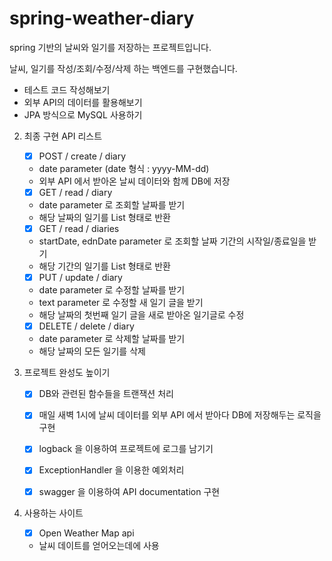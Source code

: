 # spring-weather-diary
spring 기반의 날씨와 일기를 저장하는 프로젝트입니다.

날씨, 일기를 작성/조회/수정/삭제 하는 백엔드를 구현했습니다.

- 테스트 코드 작성해보기
- 외부 API의 데이터를 활용해보기
- JPA 방식으로 MySQL 사용하기


2. 최종 구현 API 리스트
    - [x] POST / create / diary
   - date parameter (date 형식 : yyyy-MM-dd)
   - 외부 API 에서 받아온 날씨 데이터와 함께 DB에 저장

   - [x] GET / read / diary
   - date parameter 로 조회할 날짜를 받기
   - 해당 날짜의 일기를 List 형태로 반환

   - [x] GET / read / diaries
   - startDate, ednDate parameter 로 조회할 날짜 기간의 시작일/종료일을 받기
   - 해당 기간의 일기를 List 형태로 반환

   - [x] PUT / update / diary
   - date parameter 로 수정할 날짜를 받기
   - text parameter 로 수정할 새 일기 글을 받기
   - 해당 날짜의 첫번째 일기 글을 새로 받아온 일기글로 수정

   - [x] DELETE / delete / diary
   - date parameter 로 삭제할 날짜를 받기
   - 해당 날짜의 모든 일기를 삭제


3. 프로젝트 완성도 높이기
    - [x] DB와 관련된 함수들을 트랜잭션 처리

    - [x] 매일 새벽 1시에 날씨 데이터를 외부 API 에서 받아다 DB에 저장해두는 로직을 구현

    - [x] logback 을 이용하여 프로젝트에 로그를 남기기

    - [x] ExceptionHandler 을 이용한 예외처리

    - [x] swagger 을 이용하여 API documentation 구현


4. 사용하는 사이트
   -[x] Open Weather Map api
   - 날씨 데이트를 얻어오는데에 사용
